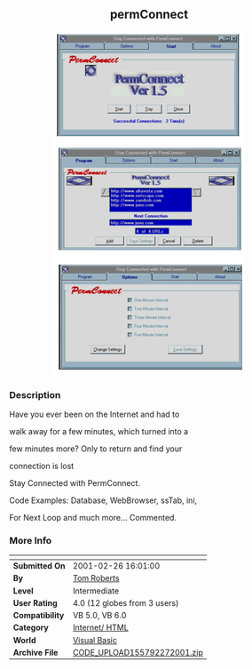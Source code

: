 ﻿<div align="center">

## permConnect

<img src="PIC20012261911267527.gif">
</div>

### Description

Have you ever been on the Internet and had to

walk away for a few minutes, which turned into a

few minutes more? Only to return and find your

connection is lost

Stay Connected with PermConnect.

Code Examples: Database, WebBrowser, ssTab, ini,

For Next Loop and much more... Commented.
 
### More Info
 


<span>             |<span>
---                |---
**Submitted On**   |2001-02-26 16:01:00
**By**             |[Tom Roberts](https://github.com/Planet-Source-Code/PSCIndex/blob/master/ByAuthor/tom-roberts.md)
**Level**          |Intermediate
**User Rating**    |4.0 (12 globes from 3 users)
**Compatibility**  |VB 5\.0, VB 6\.0
**Category**       |[Internet/ HTML](https://github.com/Planet-Source-Code/PSCIndex/blob/master/ByCategory/internet-html__1-34.md)
**World**          |[Visual Basic](https://github.com/Planet-Source-Code/PSCIndex/blob/master/ByWorld/visual-basic.md)
**Archive File**   |[CODE\_UPLOAD155792272001\.zip](https://github.com/Planet-Source-Code/tom-roberts-permconnect__1-21353/archive/master.zip)








